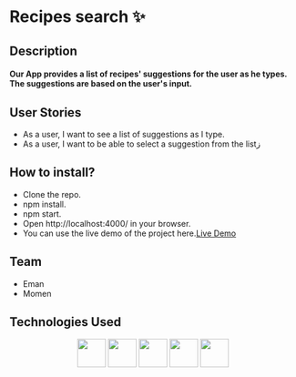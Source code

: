 # Recipes search ✨

## Description

#### Our App provides a list of recipes' suggestions for the user as he types. The suggestions are based on the user's input.

## User Stories

- As a user, I want to see a list of suggestions as I type.
- As a user, I want to be able to select a suggestion from the listز

## How to install?

- Clone the repo.
- npm install.
- npm start.
- Open http://localhost:4000/ in your browser.
- You can use the live demo of the project here.[Live Demo](https://autocomplete-eman-momen.onrender.com/)

## Team

- Eman
- Momen

## Technologies Used

<p align="center">
  <img src="https://img.icons8.com/color/48/000000/html-5--v1.png" width="50" height="50"/>
  <img src="https://img.icons8.com/color/48/000000/css3.png" width="50" height="50"/>
    <img src="https://img.icons8.com/color/48/000000/javascript--v1.png" width="50" height="50"/>
    <!-- Nodejs -->
    <img src="https://img.icons8.com/color/48/000000/nodejs.png" width="50" height="50"/>
    <!-- npm -->
    <img src="https://img.icons8.com/color/48/000000/npm.png" width="50" height="50"/>
</p>
